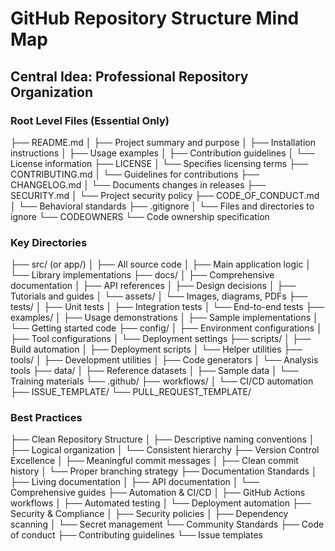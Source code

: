 # GitHub Repository Structure Mind Map

## Central Idea: Professional Repository Organization

### Root Level Files (Essential Only)
├── README.md
│   ├── Project summary and purpose
│   ├── Installation instructions
│   ├── Usage examples
│   ├── Contribution guidelines
│   └── License information
├── LICENSE
│   └── Specifies licensing terms
├── CONTRIBUTING.md
│   └── Guidelines for contributions
├── CHANGELOG.md
│   └── Documents changes in releases
├── SECURITY.md
│   └── Project security policy
├── CODE_OF_CONDUCT.md
│   └── Behavioral standards
├── .gitignore
│   └── Files and directories to ignore
└── CODEOWNERS
    └── Code ownership specification

### Key Directories
├── src/ (or app/)
│   ├── All source code
│   ├── Main application logic
│   └── Library implementations
├── docs/
│   ├── Comprehensive documentation
│   ├── API references
│   ├── Design decisions
│   ├── Tutorials and guides
│   └── assets/
│       └── Images, diagrams, PDFs
├── tests/
│   ├── Unit tests
│   ├── Integration tests
│   └── End-to-end tests
├── examples/
│   ├── Usage demonstrations
│   ├── Sample implementations
│   └── Getting started code
├── config/
│   ├── Environment configurations
│   ├── Tool configurations
│   └── Deployment settings
├── scripts/
│   ├── Build automation
│   ├── Deployment scripts
│   └── Helper utilities
├── tools/
│   ├── Development utilities
│   ├── Code generators
│   └── Analysis tools
├── data/
│   ├── Reference datasets
│   ├── Sample data
│   └── Training materials
└── .github/
    ├── workflows/
    │   └── CI/CD automation
    ├── ISSUE_TEMPLATE/
    └── PULL_REQUEST_TEMPLATE/

### Best Practices
├── Clean Repository Structure
│   ├── Descriptive naming conventions
│   ├── Logical organization
│   └── Consistent hierarchy
├── Version Control Excellence
│   ├── Meaningful commit messages
│   ├── Clean commit history
│   └── Proper branching strategy
├── Documentation Standards
│   ├── Living documentation
│   ├── API documentation
│   └── Comprehensive guides
├── Automation & CI/CD
│   ├── GitHub Actions workflows
│   ├── Automated testing
│   └── Deployment automation
├── Security & Compliance
│   ├── Security policies
│   ├── Dependency scanning
│   └── Secret management
└── Community Standards
    ├── Code of conduct
    ├── Contributing guidelines
    └── Issue templates